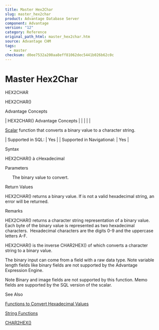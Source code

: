 ```yaml
---
title: Master Hex2Char
slug: master_hex2char
product: Advantage Database Server
component: Advantage
version: "12"
category: Reference
original_path_html: master_hex2char.htm
source: Advantage CHM
tags:
  - master
checksum: d0ee7532a200aa8eff81062dec5441b026b62c0c
---
```


# Master Hex2Char

HEX2CHAR

HEX2CHAR()

Advantage Concepts

| HEX2CHAR()  Advantage Concepts |  |  |  |  |

[Scalar](master_supported_scalar_functions.md) function that converts a binary value to a character string.

| Supported in SQL: | Yes |
| Supported in Navigational: | Yes |

Syntax

HEX2CHAR(<bBinary>) à cHexadecimal

Parameters

<bBinary>       The binary value to convert.

Return Values

HEX2CHAR() returns a binary value. If <cHexadecimal> is not a valid hexadecimal string, an error will be returned.

Remarks

HEX2CHAR() returns a character string representation of a binary value. Each byte of the binary value is represented as two hexadecimal characters.  Hexadecimal characters are the digits 0-9 and the uppercase letters A-F.

HEX2CHAR() is the inverse CHAR2HEX() of which converts a character string to a binary value.

The binary input can come from a field with a raw data type. Note variable length fields like binary fields are not supported by the Advantage Expression Engine.

Note Binary and image fields are not supported by this function. Memo fields are supported by the SQL version of the scalar.

See Also

[Functions to Convert Hexadecimal Values](master_functions_to_convert_hexadecim.md)

[String Functions](master_string_functions.md)

[CHAR2HEX()](master_char2hex.md)
